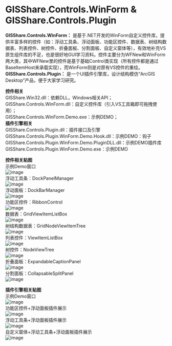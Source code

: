 # GISShare.Controls.WinForm & GISShare.Controls.Plugin
**GISShare.Controls.WinForm：** 是基于.NET开发的WinForm自定义控件库，提供丰富多样的控件（如：浮动工具条、浮动面板、功能区控件、数据表、树结构数据表、列表控件、树控件、折叠面板、分割面板、自定义窗体等），有效地补充VS原生组件库的不足，也是很好地GUI学习资料。控件主要分为WFNew和WinForm两大类，其中WFNew里的控件是基于基础Control类实现（所有控件都是通过BaseItemHost来承载实现），而WinForm则是对原有VS控件的重绘。  
**GISShare.Controls.Plugin：** 是一个UI插件引擎库，设计结构模仿“ArcGIS Desktop”产品，便于大家学习研究。

**控件相关**  
GISShare.Win32.dll：依赖DLL，Windows相关API；  
GISShare.Controls.WinForm.dll：自定义控件库（引入VS工具箱即可拖拽使用）；  
GISShare.Controls.WinForm.Demo.exe：示例DEMO；  
**插件引擎相关**  
GISShare.Controls.Plugin.dll：插件接口及引擎  
GISShare.Controls.Plugin.WinForm.Demo.Hook.dll：示例DEMO：钩子  
GISShare.Controls.Plugin.WinForm.Demo.PluginDLL.dll：示例DEMO插件库  
GISShare.Controls.Plugin.WinForm.Demo.exe：示例DEMO  

**控件相关贴图**  
示例Demo窗口  
![image](https://github.com/gisshare2015/GISShare.Controls.WinForm/assets/20768620/05fa9d39-df39-4607-b648-f7ab8c4348f7)  
浮动工具条：DockPanelManager  
![image](https://github.com/gisshare2015/GISShare.Controls.WinForm/assets/20768620/00cf164b-433c-40d2-b79f-39a98047b0ac)  
浮动面板：DockBarManager  
![image](https://github.com/gisshare2015/GISShare.Controls.WinForm/assets/20768620/27909308-7c4d-4fea-93dd-5a326649f55c)  
功能区控件：RibbonControl  
![image](https://github.com/gisshare2015/GISShare.Controls.WinForm/assets/20768620/bfd8a959-637f-427d-b657-131b2e1a651f)  
数据表：GridViewItemListBox  
![image](https://github.com/gisshare2015/GISShare.Controls.WinForm/assets/20768620/87f50b1e-c174-418a-a4be-c5c8325cb36e)  
树结构数据表：GridNodeViewItemTree  
![image](https://github.com/gisshare2015/GISShare.Controls.WinForm/assets/20768620/15f89d36-e535-4bbd-9012-32adb42be169)  
列表控件：ViewItemListBox  
![image](https://github.com/gisshare2015/GISShare.Controls.WinForm/assets/20768620/cc47e96d-7d5d-4b52-9cd9-484beb40d4fa)  
树控件：NodeViewTree  
![image](https://github.com/gisshare2015/GISShare.Controls.WinForm/assets/20768620/c12d7067-f9d2-4994-b154-e6416c92f97a)  
折叠面板：ExpandableCaptionPanel  
![image](https://github.com/gisshare2015/GISShare.Controls.WinForm/assets/20768620/02cb8ecd-2741-4f83-91a8-02b1a569a8ef)  
分割面板：CollapsableSplitPanel  
![image](https://github.com/gisshare2015/GISShare.Controls.WinForm/assets/20768620/a7f199ac-63c6-40b0-b99b-1683f3894ec9)  

**插件引擎相关贴图**  
示例Demo窗口  
![image](https://github.com/gisshare2015/GISShare.Controls.WinForm/assets/20768620/26a3adb7-d1a4-4d5b-8c13-86d523e80367)  
功能区控件+浮动面板插件展示  
![image](https://github.com/gisshare2015/GISShare.Controls.WinForm/assets/20768620/788111e7-b330-4634-b3c3-b059713697eb)  
浮动工具条+浮动面板插件展示  
![image](https://github.com/gisshare2015/GISShare.Controls.WinForm/assets/20768620/7bde6c14-7f7f-461a-8aea-c59d8c7e53ed)  
自定义窗体+浮动工具条+浮动面板插件展示  
![image](https://github.com/gisshare2015/GISShare.Controls.WinForm/assets/20768620/9f6f6f56-d868-4805-aeb9-7bd30e80af80)  
